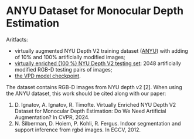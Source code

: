 <base target="_blank">
<H1>ANYU Dataset for Monocular Depth Estimation</H1>

Aritfacts:
  
- virtually augmented NYU Depth V2 training dataset (<a href="https://drive.google.com/file/d/1nrsiowQW1L9IEYLWoiGfJAhD56nSA3Sx/view?usp=sharing" target="_blank">ANYU</a>) with adding of 10% and 100% artificially modified images; 
- <a href="https://drive.google.com/file/d/1Uwhv50z1ke13O0X34WFsRTKaph8rqKqs/view?usp=sharing" target="_blank">virtually enriched (100 %) NYU Depth V2 testing set</a>: 2048 artificially modified RGB-D testing pairs of images; 
- <a href="https://github.com/ABrain-One/ANYU/blob/main/README.md" target="_blank">the VPD model checkpoint</a>.

The dataset contains RGB-D images from NYU depth v2 [2]. When using the ANYU dataset, this work should be cited along with our paper:
1. D. Ignatov, A. Ignatov, R. Timofte. Virtually Enriched NYU Depth V2 Dataset for Monocular Depth Estimation: Do We Need Artificial Augmentation? In CVPR, 2024.
2. N. Silberman, D. Hoiem, P. Kohli, R. Fergus. Indoor segmentation and support inference from rgbd images. In ECCV, 2012.
